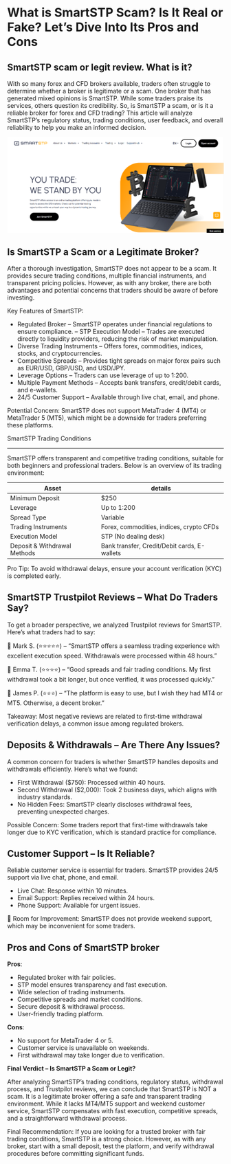 What is SmartSTP Scam? Is It Real or Fake? Let’s Dive Into Its Pros and Cons
======================================================

SmartSTP scam or legit review. What is it?
------------

With so many forex and CFD brokers available, traders often struggle to determine whether a broker is legitimate or a scam. One broker that has generated mixed opinions is SmartSTP. While some traders praise its services, others question its credibility. So, is SmartSTP a scam, or is it a reliable broker for forex and CFD trading?
This article will analyze SmartSTP’s regulatory status, trading conditions, user feedback, and overall reliability to help you make an informed decision.





![image](https://github.com/Trader-review/SmartSTP-scam-review/blob/f8b5098616bb23e4125ef6eaa8fd31a4927c649f/smartstp%20home%20screen.png)

Is SmartSTP a Scam or a Legitimate Broker?
--------------------

After a thorough investigation, SmartSTP does not appear to be a scam. It provides secure trading conditions, multiple financial instruments, and transparent pricing policies. However, as with any broker, there are both advantages and potential concerns that traders should be aware of before investing.


Key Features of SmartSTP: 
- Regulated Broker – SmartSTP operates under financial regulations to ensure compliance.
– STP Execution Model – Trades are executed directly to liquidity providers, reducing the risk of market manipulation.
- Diverse Trading Instruments – Offers forex, commodities, indices, stocks, and cryptocurrencies.
- Competitive Spreads – Provides tight spreads on major forex pairs such as EUR/USD, GBP/USD, and USD/JPY.
- Leverage Options – Traders can use leverage of up to 1:200.
- Multiple Payment Methods – Accepts bank transfers, credit/debit cards, and e-wallets.
- 24/5 Customer Support – Available through live chat, email, and phone.


Potential Concern: SmartSTP does not support MetaTrader 4 (MT4) or MetaTrader 5 (MT5), which might be a downside for traders preferring these platforms.


SmartSTP Trading Conditions

-----------------------

SmartSTP offers transparent and competitive trading conditions, suitable for both beginners and professional traders. Below is an overview of its trading environment:

| **Asset** | **details** | 
|-------------| -------------- | 
| Minimum Deposit | $250 | 
| Leverage | Up to 1:200 | 
| Spread Type | Variable | 
| Trading Instruments | Forex, commodities, indices, crypto CFDs  | 
| Execution Model | STP (No dealing desk) | 
| Deposit & Withdrawal Methods | Bank transfer, Credit/Debit cards, E-wallets | 

Pro Tip: To avoid withdrawal delays, ensure your account verification (KYC) is completed early.


SmartSTP Trustpilot Reviews – What Do Traders Say?
-----------------

To get a broader perspective, we analyzed Trustpilot reviews for SmartSTP. Here’s what traders had to say:

💬 Mark S. (⭐⭐⭐⭐⭐) – “SmartSTP offers a seamless trading experience with excellent execution speed. Withdrawals were processed within 48 hours.”

💬 Emma T. (⭐⭐⭐⭐) – “Good spreads and fair trading conditions. My first withdrawal took a bit longer, but once verified, it was processed quickly.”

💬 James P. (⭐⭐⭐) – “The platform is easy to use, but I wish they had MT4 or MT5. Otherwise, a decent broker.”

Takeaway: Most negative reviews are related to first-time withdrawal verification delays, a common issue among regulated brokers.


Deposits & Withdrawals – Are There Any Issues?
-------------------

A common concern for traders is whether SmartSTP handles deposits and withdrawals efficiently. Here’s what we found:
- First Withdrawal ($750): Processed within 40 hours.
- Second Withdrawal ($2,000): Took 2 business days, which aligns with industry standards. 
- No Hidden Fees: SmartSTP clearly discloses withdrawal fees, preventing unexpected charges.

 Possible Concern: Some traders report that first-time withdrawals take longer due to KYC verification, which is standard practice for compliance.

Customer Support – Is It Reliable?
-------------

Reliable customer service is essential for traders. SmartSTP provides 24/5 support via live chat, phone, and email.

- Live Chat: Response within 10 minutes.
-  Email Support: Replies received within 24 hours. 
-  Phone Support: Available for urgent issues.

🚨  Room for Improvement: SmartSTP does not provide weekend support, which may be inconvenient for some traders.


Pros and Cons of SmartSTP broker
------------------------

**Pros**:
-  Regulated broker with fair policies.
-  STP model ensures transparency and fast execution.
- Wide selection of trading instruments.
- Competitive spreads and market conditions.
- Secure deposit & withdrawal process.
- User-friendly trading platform.


**Cons**:
- No support for MetaTrader 4 or 5.
- Customer service is unavailable on weekends.
- First withdrawal may take longer due to verification.

**Final Verdict – Is SmartSTP a Scam or Legit?**

After analyzing SmartSTP’s trading conditions, regulatory status, withdrawal process, and Trustpilot reviews, we can conclude that SmartSTP is NOT a scam. It is a legitimate broker offering a safe and transparent trading environment.
While it lacks MT4/MT5 support and weekend customer service, SmartSTP compensates with fast execution, competitive spreads, and a straightforward withdrawal process.


Final Recommendation: If you are looking for a trusted broker with fair trading conditions, SmartSTP is a strong choice. However, as with any broker, start with a small deposit, test the platform, and verify withdrawal procedures before committing significant funds.

